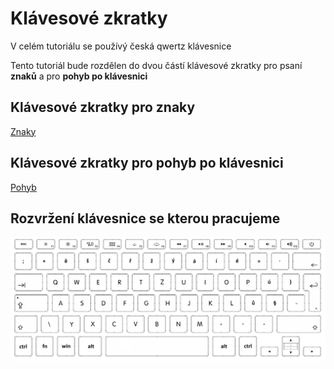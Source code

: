 # Klávesové zkratky

V celém tutoriálu se používý česká qwertz klávesnice

Tento tutoriál bude rozdělen do dvou částí klávesové zkratky pro psaní **znaků** a pro **pohyb po klávesnici**

## Klávesové zkratky pro znaky

[Znaky](znaky.md)

## Klávesové zkratky pro pohyb po klávesnici

[Pohyb](pohyb.md)

## Rozvržení klávesnice se kterou pracujeme

![klávesnice](imgs/klavesnice.png)
